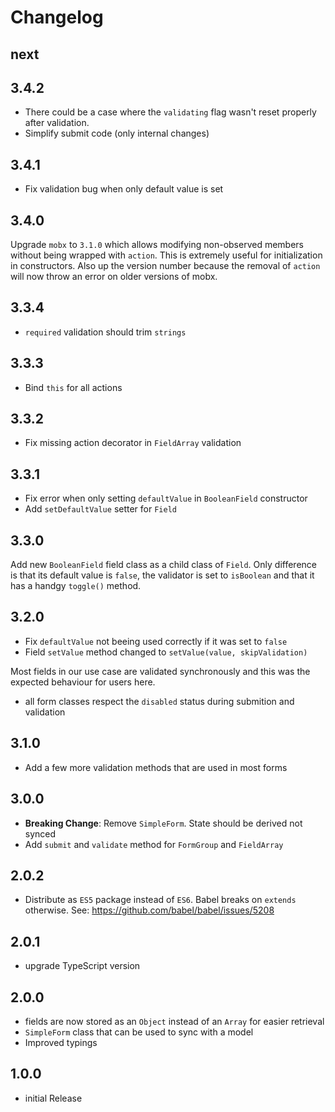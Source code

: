 # Changelog

## next

## 3.4.2

- There could be a case where the `validating` flag wasn't reset properly after validation.
- Simplify submit code (only internal changes)

## 3.4.1

- Fix validation bug when only default value is set

## 3.4.0

Upgrade `mobx` to `3.1.0` which allows modifying non-observed members
without being wrapped with `action`. This is extremely useful
for initialization in constructors. Also up the version number
because the removal of `action` will now throw an error on older
versions of mobx.

## 3.3.4

- `required` validation should trim `strings`

## 3.3.3

- Bind `this` for all actions

## 3.3.2

- Fix missing action decorator in `FieldArray` validation

## 3.3.1

- Fix error when only setting `defaultValue` in `BooleanField` constructor
- Add `setDefaultValue` setter for `Field`

## 3.3.0

Add new `BooleanField` field class as a child class of `Field`. Only difference is
that its default value is `false`, the validator is set to `isBoolean` and
that it has a handgy `toggle()` method.

## 3.2.0

- Fix `defaultValue` not beeing used correctly if it was set to `false`
- Field `setValue` method changed to `setValue(value, skipValidation)`

Most fields in our use case are validated synchronously and this
was the expected behaviour for users here.

- all form classes respect the `disabled` status during submition and validation

## 3.1.0

- Add a few more validation methods that are used in most forms

## 3.0.0

- **Breaking Change**: Remove `SimpleForm`. State should be derived not synced
- Add `submit` and `validate` method for `FormGroup` and `FieldArray`

## 2.0.2

- Distribute as `ES5` package instead of `ES6`. Babel breaks on `extends` otherwise.
See: https://github.com/babel/babel/issues/5208

## 2.0.1

- upgrade TypeScript version

## 2.0.0

- fields are now stored as an `Object` instead of an `Array` for easier retrieval
- `SimpleForm` class that can be used to sync with a model
- Improved typings

## 1.0.0

- initial Release
